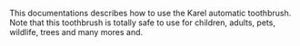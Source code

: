 This documentations describes how to use the Karel automatic toothbrush.
Note that this toothbrush is totally safe to use for children, 
adults, pets, wildlife, trees and many mores and.